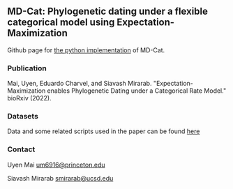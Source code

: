 ## MD-Cat: Phylogenetic dating under a flexible categorical model using Expectation-Maximization
Github page for [the python implementation](https://github.com/uym2/MD-Cat/) of MD-Cat.

### Publication
Mai, Uyen, Eduardo Charvel, and Siavash Mirarab. "Expectation-Maximization enables Phylogenetic Dating under a Categorical Rate Model." bioRxiv (2022).

### Datasets
Data and some related scripts used in the paper can be found [here](https://github.com/uym2/MD-Cat-paper)

### Contact
Uyen Mai
um6916@princeton.edu

Siavash Mirarab
smirarab@ucsd.edu
